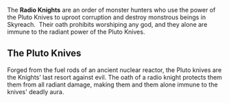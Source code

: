 The **Radio Knights** are an order of monster hunters who use the power of the Pluto Knives to uproot corruption and destroy monstrous beings in Skyreach.  Their oath prohibits worshiping any god, and they alone are immune to the radiant power of the Pluto Knives.

## The Pluto Knives
Forged from the fuel rods of an ancient nuclear reactor, the Pluto knives are the Knights' last resort against evil. The oath of a radio knight protects them them from all radiant damage, making them and them alone immune to the knives' deadly aura.